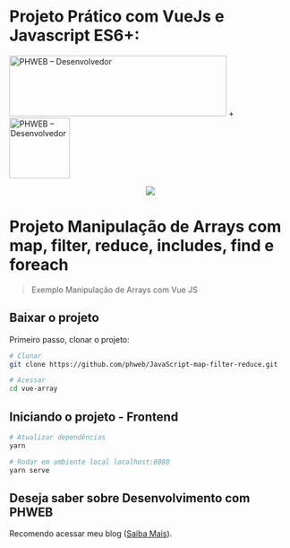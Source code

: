 # Projeto Prático com VueJs e Javascript ES6+: 

<img src="http://phweb.com.br/wp-content/uploads/2020/07/phweb-logo-2020.png" alt="PHWEB – Desenvolvedor" width="388" height="108" itemprop="logo"> + <img src="https://vuejs.org/images/logo.png" alt="PHWEB – Desenvolvedor" width="108" height="108" itemprop="logo"> 

<p align="center"><img src="https://laravel.com/assets/img/components/logo-laravel.svg"></p>

# Projeto Manipulação de Arrays com map, filter, reduce, includes, find e foreach

> Exemplo Manipulação de Arrays com Vue JS

## Baixar o projeto
Primeiro passo, clonar o projeto:
``` bash
# Clonar
git clone https://github.com/phweb/JavaScript-map-filter-reduce.git

# Acessar
cd vue-array
```

## Iniciando o projeto - Frontend
``` bash
# Atualizar dependências
yarn

# Rodar em ambiente local localhost:8080
yarn serve

```

## Deseja saber sobre Desenvolvimento com PHWEB
Recomendo acessar meu blog ([Saiba Mais](https://www.phweb.com.br)). 
